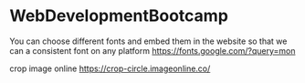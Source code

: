 # WebDevelopmentBootcamp

You can choose different fonts and embed them in the website so that we can a consistent font on any platform
https://fonts.google.com/?query=mon

crop image online
https://crop-circle.imageonline.co/